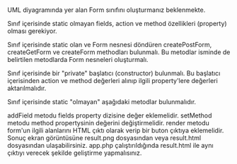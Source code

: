 #


   UML diyagramında yer alan Form sınıfını oluşturmanız beklenmekte.

Sınıf içerisinde static olmayan fields, action ve method özellikleri (property) olması gerekiyor.

Sınıf içerisinde static olan ve Form nesnesi döndüren createPostForm, createGetForm ve createForm methodları bulunmalı. Bu metodlar isminde de belirtilen metodlarda Form nesneleri oluşturmalı.

Sınıf içerisinde bir "private" başlatıcı (constructor) bulunmalı. Bu başlatıcı içerisinden action ve method değerleri alınıp ilgili property'lere değerleri aktarılmalıdır.

Sınıf içerisinde static "olmayan" aşağıdaki metodlar bulunmalıdır.

addField metodu fields property dizisine değer eklemelidir.
setMethod metodu method propertysinin değerini değiştirmelidir.
render metodu form'un ilgili alanlarını HTML çıktı olarak verip bir buton çıktıya eklemelidir.
Sonuç ekran görüntüsüne result.png dosyasından veya result.html dosyasından ulaşabilirsiniz. app.php çalıştırıldığında result.html ile aynı çıktıyı verecek şekilde geliştirme yapmalısınız.


#
